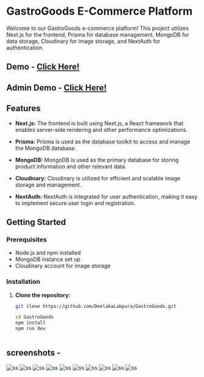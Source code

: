 
# GastroGoods E-Commerce Platform

Welcome to our GastroGoods e-commerce platform! This project utilizes Next.js for the frontend, Prisma for database management, MongoDB for data storage, Cloudinary for image storage, and NextAuth for authentication.


## Demo - <a href="https://gastrogoods.netlify.app/" target="_blank">Click Here!</a>
## Admin Demo - <a href="https://gastrogoods.netlify.app/admin" target="_blank">Click Here!</a>

## Features

- **Next.js:** The frontend is built using Next.js, a React framework that enables server-side rendering and other performance optimizations.

- **Prisma:** Prisma is used as the database toolkit to access and manage the MongoDB database.

- **MongoDB:** MongoDB is used as the primary database for storing product information and other relevant data.

- **Cloudinary:** Cloudinary is utilized for efficient and scalable image storage and management.

- **NextAuth:** NextAuth is integrated for user authentication, making it easy to implement secure user login and registration.

## Getting Started

### Prerequisites

- Node.js and npm installed
- MongoDB instance set up
- Cloudinary account for image storage

### Installation

1. **Clone the repository:**

   ```bash
   git clone https://github.com/DeelakaLakpura/GastroGoods.git

   cd GastroGoods
   npm install
   npm run dev



## screenshots -
<img src="screenshots/01.png" alt="ss">
<img src="screenshots/02.png" alt="ss">
<img src="screenshots/03.png" alt="ss">
<img src="screenshots/04.png" alt="ss">
<img src="screenshots/05.png" alt="ss">
<img src="screenshots/06.png" alt="ss">
<img src="screenshots/07.png" alt="ss">
<img src="screenshots/08.png" alt="ss">
<img src="screenshots/09.png" alt="ss">
<img src="screenshots/10.png" alt="ss">

